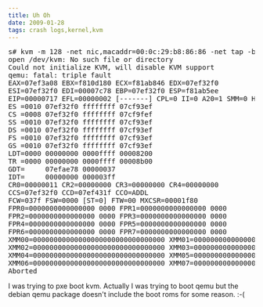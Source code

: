 ```yaml
---
title: Uh Oh
date: 2009-01-28
tags: crash logs,kernel,kvm
---
```

<pre class="sh_log">
s# kvm -m 128 -net nic,macaddr=00:0c:29:b8:86:86 -net tap -boot n -option-rom /usr/share/kvm/pxe-rtl8139.bin -vnc :2
open /dev/kvm: No such file or directory
Could not initialize KVM, will disable KVM support
qemu: fatal: triple fault
EAX=07ef3a08 EBX=f810d180 ECX=f81ab846 EDX=07ef32f0
ESI=07ef32f0 EDI=00007c78 EBP=07ef32f0 ESP=f81ab5ee
EIP=00000717 EFL=00000002 [-------] CPL=0 II=0 A20=1 SMM=0 HLT=0
ES =0010 07ef32f0 ffffffff 07cf93ef
CS =0008 07ef32f0 ffffffff 07cf9fef
SS =0010 07ef32f0 ffffffff 07cf93ef
DS =0010 07ef32f0 ffffffff 07cf93ef
FS =0010 07ef32f0 ffffffff 07cf93ef
GS =0010 07ef32f0 ffffffff 07cf93ef
LDT=0000 00000000 0000ffff 00008200
TR =0000 00000000 0000ffff 00008b00
GDT=     07efae78 00000037
IDT=     00000000 000003ff
CR0=00000011 CR2=00000000 CR3=00000000 CR4=00000000
CCS=07ef32f0 CCD=07ef431f CCO=ADDL
FCW=037f FSW=0000 [ST=0] FTW=00 MXCSR=00001f80
FPR0=0000000000000000 0000 FPR1=0000000000000000 0000
FPR2=0000000000000000 0000 FPR3=0000000000000000 0000
FPR4=0000000000000000 0000 FPR5=0000000000000000 0000
FPR6=0000000000000000 0000 FPR7=0000000000000000 0000
XMM00=00000000000000000000000000000000 XMM01=00000000000000000000000000000000
XMM02=00000000000000000000000000000000 XMM03=00000000000000000000000000000000
XMM04=00000000000000000000000000000000 XMM05=00000000000000000000000000000000
XMM06=00000000000000000000000000000000 XMM07=00000000000000000000000000000000
Aborted</pre>
I was trying to pxe boot kvm. Actually I was trying to boot qemu but the debian qemu package doesn't include the boot roms for some reason. :-(


